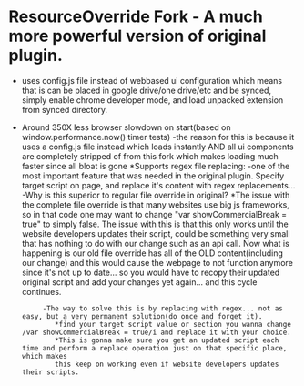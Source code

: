 # ResourceOverride Fork - A much more powerful version of original plugin.
* uses config.js file instead of webbased ui configuration which means that is can be placed in google drive/one drive/etc and be synced, simply enable chrome developer mode,
  and load unpacked extension from synced directory.
* Around 350X less browser slowdown on start(based on window.performance.now() timer tests)
    -the reason for this is because it uses a config.js file instead which loads instantly AND all ui components are completely stripped of from this fork
     which makes loading much faster since all bloat is gone
*Supports regex file replacing:
    -one of the most important feature that was needed in the original plugin. Specify target script on page, and replace it's content with regex replacements...
    -Why is this superior to regular file override in original?
          *The issue with the complete file override is that many websites use big js frameworks, so in that code one may want to change "var showCommercialBreak = true" to simply false.
           The issue with this is that this only works until the website developers updates their script, could be something very small that has nothing to do with our change such as an api call.
           Now what is happening is our old file override has all of the OLD content(including our change) and this would cause the webpage to not function anymore since it's not up to date...
           so you would have to recopy their updated original script and add your changes yet again... and this cycle continues.
          
           -The way to solve this is by replacing with regex... not as easy, but a very permanent solution(do once and forget it).
              *find your target script value or section you wanna change /var showCommercialBreak = true/i and replace it with your choice.
              *This is gonna make sure you get an updated script each time and perform a replace operation just on that specific place, which makes
              this keep on working even if website developers updates their scripts.
              
